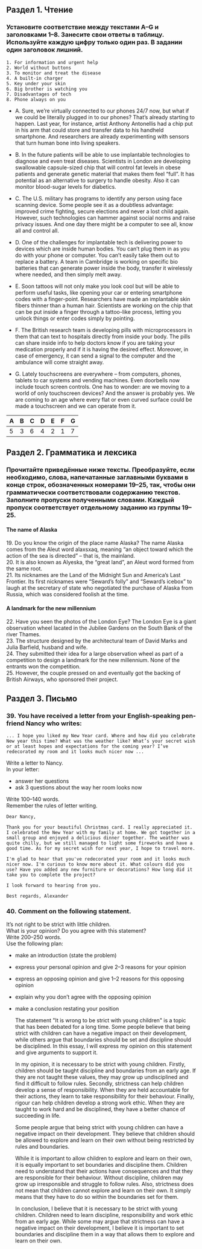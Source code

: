 ## Раздел 1. Чтение
### Установите соответствие между текстами A–G и заголовками 1–8. Занесите свои ответы в таблицу. Используйте каждую цифру только один раз. В задании один заголовок лишний.

    1. For information and urgent help
    2. World without buttons
    3. To monitor and treat the disease
    4. A built-in charger
    5. Key under your skin
    6. Big brother is watching you
    7. Disadvantages of tech
    8. Phone always on you

- A. Sure, we’re virtually connected to our phones 24/7 now, but what if we could be literally plugged in to our phones? That’s already starting to happen. Last year, for instance, artist Anthony Antonellis had a chip put in his arm that could store and transfer data to his handheld smartphone. And researchers are already experimenting with sensors that turn human bone into living speakers.

- B. In the future patients will be able to use implantable technologies to diagnose and even treat diseases. Scientists in London are developing swallowable capsule-sized chip that will control fat levels in obese patients and generate genetic material that makes them feel “full”. It has potential as an alternative to surgery to handle obesity. Also it can monitor blood-sugar levels for diabetics.

- C. The U.S. military has programs to identify any person using face scanning device. Some people see it as a doubtless advantage: improved crime fighting, secure elections and never a lost child again. However, such technologies can hammer against social norms and raise privacy issues. And one day there might be a computer to see all, know all and control all.

- D. One of the challenges for implantable tech is delivering power to devices which are inside human bodies. You can’t plug them in as you do with your phone or computer. You can’t easily take them out to replace a battery. A team in Cambridge is working on specific bio batteries that can generate power inside the body, transfer it wirelessly where needed, and then simply melt away.

- E. Soon tattoos will not only make you look cool but will be able to perform useful tasks, like opening your car or entering smartphone codes with a finger-point. Researchers have made an implantable skin fibers thinner than a human hair. Scientists are working on the chip that can be put inside a finger through a tattoo-like process, letting you unlock things or enter codes simply by pointing.

- F. The British research team is developing pills with microprocessors in them that can text to hospitals directly from inside your body. The pills can share inside info to help doctors know if you are taking your medication properly and if it is having the desired effect. Moreover, in case of emergency, it can send a signal to the computer and the ambulance will come straight away.

- G. Lately touchscreens are everywhere – from computers, phones, tablets to car systems and vending machines. Even doorbells now include touch screen controls. One has to wonder: are we moving to a world of only touchscreen devices? And the answer is probably yes. We are coming to an age where every flat or even curved surface could be made a touchscreen and we can operate from it.

| A | B | C | D | E | F | G |
| - | - | - | - | - | - | - |
| 5 | 3 | 6 | 4 | 2 | 1 | 7 |

## Раздел 2. Грамматика и лексика
### Прочитайте приведённые ниже тексты. Преобразуйте, если необходимо, слова, напечатанные заглавными буквами в конце строк, обозначенных номерами 19–25, так, чтобы они грамматически соответствовали содержанию текстов. Заполните пропуски полученными словами. Каждый пропуск соответствует отдельному заданию из группы 19–25.
#### The name of Alaska
19. Do you know the origin of the place name Alaska? The name Alaska comes from the Aleut word alaxsxaq, meaning “an object toward which the action of the sea is directed” – that is, the mainland.  
20. It is also known as Alyeska, the “great land”, an Aleut word formed from the same root.  
21. Its nicknames are the Land of the Midnight Sun and America’s Last Frontier. Its first nicknames were “Seward’s folly” and “Seward’s icebox” to laugh at the secretary of state who negotiated the purchase of Alaska from Russia, which was considered foolish at the time.  

#### A landmark for the new millennium
22. Have you seen the photos of the London Eye? The London Eye is a giant observation wheel lacated in the Jubilee Gardens on the South Bank of the river Thames.  
23. The structure designed by the architectural team of David Marks and Julia Barfield, husband and wife.  
24. They submitted their idea for a large observation wheel as part of a competition to design a landmark for the new millennium. None of the entrants won the competition.  
25. However, the couple pressed on and eventually got the backing of British Airways, who sponsored their project.  


## Раздел 3. Письмо  
### 39. You have received a letter from your English-speaking pen-friend Nancy who writes:  
    ... I hope you liked my New Year card. Where and how did you celebrate New year this time? What was the weather like? What’s your secret wish or at least hopes and expectations for the coming year? I’ve redecorated my room and it looks much nicer now ...  
Write a letter to Nancy.  
In your letter:  
- answer her questions  
- ask 3 questions about the way her room looks now  

Write 100–140 words.  
Remember the rules of letter writing.

    Dear Nancy,

    Thank you for your beautiful Christmas card. I really appreciated it. I celebrated the New Year with my family at home. We got together in a small group and enjoyed a delicious dinner together. The weather was quite chilly, but we still managed to light some fireworks and have a good time. As for my secret wish for next year, I hope to travel more.

    I'm glad to hear that you've redecorated your room and it looks much nicer now. I'm curious to know more about it. What colours did you use? Have you added any new furniture or decorations? How long did it take you to complete the project?

    I look forward to hearing from you.

    Best regards, Alexander

### 40. Comment on the following statement.

It’s not right to be strict with little children.  
What is your opinion? Do you agree with this statement?  
Write 200–250 words.  
Use the following plan:  

- make an introduction (state the problem)
- express your personal opinion and give 2–3 reasons for your opinion
- express an opposing opinion and give 1–2 reasons for this opposing opinion
- explain why you don’t agree with the opposing opinion
- make a conclusion restating your position

    The statement "It is wrong to be strict with young children" is a topic that has been debated for a long time. Some people believe that being strict with children can have a negative impact on their development, while others argue that boundaries should be set and discipline should be disciplined. In this essay, I will express my opinion on this statement and give arguments to support it.

    In my opinion, it is necessary to be strict with young children. Firstly, children should be taught discipline and boundaries from an early age. If they are not taught these values, they may grow up undisciplined and find it difficult to follow rules. Secondly, strictness can help children develop a sense of responsibility. When they are held accountable for their actions, they learn to take responsibility for their behaviour. Finally, rigour can help children develop a strong work ethic. When they are taught to work hard and be disciplined, they have a better chance of succeeding in life.

    Some people argue that being strict with young children can have a negative impact on their development. They believe that children should be allowed to explore and learn on their own without being restricted by rules and boundaries.

    While it is important to allow children to explore and learn on their own, it is equally important to set boundaries and discipline them. Children need to understand that their actions have consequences and that they are responsible for their behaviour. Without discipline, children may grow up irresponsible and struggle to follow rules. Also, strictness does not mean that children cannot explore and learn on their own. It simply means that they have to do so within the boundaries set for them.

    In conclusion, I believe that it is necessary to be strict with young children. Children need to learn discipline, responsibility and work ethic from an early age. While some may argue that strictness can have a negative impact on their development, I believe it is important to set boundaries and discipline them in a way that allows them to explore and learn on their own.
